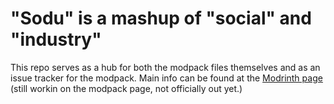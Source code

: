 # "Sodu" is a mashup of "social" and "industry"
This repo serves as a hub for both the modpack files themselves and as an issue tracker for the modpack.
Main info can be found at the [Modrinth page](https://modrinth.com) (still workin on the modpack page, not officially out yet.)
